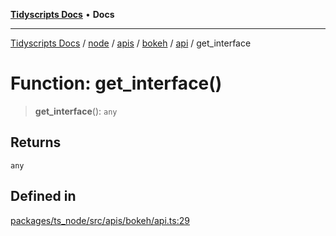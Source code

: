 [**Tidyscripts Docs**](../../../../../../../../../README.md) • **Docs**

***

[Tidyscripts Docs](../../../../../../../../../globals.md) / [node](../../../../../../../README.md) / [apis](../../../../../README.md) / [bokeh](../../../README.md) / [api](../README.md) / get\_interface

# Function: get\_interface()

> **get\_interface**(): `any`

## Returns

`any`

## Defined in

[packages/ts\_node/src/apis/bokeh/api.ts:29](https://github.com/sheunaluko/tidyscripts/blob/master/packages/ts_node/src/apis/bokeh/api.ts#L29)
